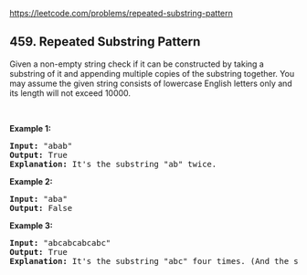 https://leetcode.com/problems/repeated-substring-pattern

## 459. Repeated Substring Pattern

<div><p>Given a non-empty string check if it can be constructed by taking a substring of it and appending multiple copies of the substring together. You may assume the given string consists of lowercase English letters only and its length will not exceed 10000.</p>
<p> </p>
<p><b>Example 1:</b></p>
<pre><b>Input:</b> "abab"
<b>Output:</b> True
<b>Explanation:</b> It's the substring "ab" twice.
</pre>
<p><b>Example 2:</b></p>
<pre><b>Input:</b> "aba"
<b>Output:</b> False
</pre>
<p><b>Example 3:</b></p>
<pre><b>Input:</b> "abcabcabcabc"
<b>Output:</b> True
<b>Explanation:</b> It's the substring "abc" four times. (And the substring "abcabc" twice.)
</pre>
</div>
